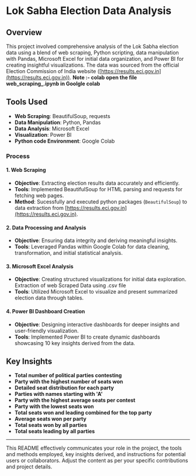 # Lok Sabha Election Data Analysis

## Overview
This project involved comprehensive analysis of the Lok Sabha election data using a blend of web scraping, Python scripting, data manipulation with Pandas, Microsoft Excel for initial data organization, and Power BI for creating insightful visualizations. The data was sourced from the official Election Commission of India website ([https://results.eci.gov.in](https://results.eci.gov.in)).
**Note :- colab open the file web_scraping_.ipynb  in Goolgle colab** 
## Tools Used
- **Web Scraping**: BeautifulSoup, requests
- **Data Manipulation**: Python, Pandas
- **Data Analysis**: Microsoft Excel
- **Visualization**: Power BI
- **Python  code Environment**: Google Colab

### Process

#### 1. Web Scraping
- **Objective**: Extracting election results data accurately and efficiently.
- **Tools**: Implemented BeautifulSoup for HTML parsing and requests for fetching web pages.
- **Method**: Sucessfully and executed python packages  (`BeautifulSoup`) to  data extraction from [https://results.eci.gov.in](https://results.eci.gov.in).

#### 2. Data Processing and Analysis
- **Objective**: Ensuring data integrity and deriving meaningful insights.
- **Tools**: Leveraged Pandas within Google Colab for data cleaning, transformation, and initial statistical analysis.

#### 3. Microsoft Excel Analysis
- **Objective**: Creating structured visualizations for initial data exploration. Extraction of web Scraped Data using .csv file 
- **Tools**: Utilized Microsoft Excel to visualize and present summarized election data through  tables.


#### 4. Power BI Dashboard Creation
- **Objective**: Designing interactive dashboards for deeper insights and user-friendly visualization.
- **Tools**: Implemented Power BI to create dynamic dashboards showcasing 10 key insights derived from the data.

## Key Insights
- **Total number of political parties contesting**
- **Party with the highest number of seats won**
- **Detailed seat distribution for each party**
- **Parties with names starting with 'A'**
- **Party with the highest average seats per contest**
- **Party with the lowest seats won**
- **Total seats won and leading combined for the top party**
- **Average seats won per party**
- **Total seats won by all parties**
- **Total seats leading by all parties**



---

This README effectively communicates your role in the project, the tools and methods employed, key insights derived, and instructions for potential users or collaborators. Adjust the content as per your specific contributions and project details.
